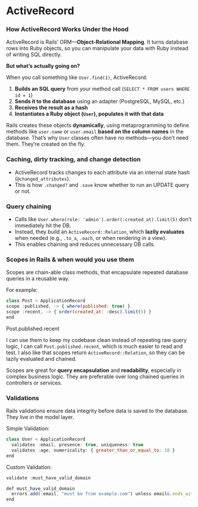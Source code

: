 # ActiveRecord

### How ActiveRecord Works Under the Hood

ActiveRecord is Rails’ ORM—**Object-Relational Mapping**. It turns database rows into Ruby objects, so you can manipulate your data with Ruby instead of writing SQL directly.

**But what’s actually going on?**

When you call something like `User.find(1)`, ActiveRecord:

1. **Builds an SQL query** from your method call (`SELECT * FROM users WHERE id = 1`)
2. **Sends it to the database** using an adapter (PostgreSQL, MySQL, etc.)
3. **Receives the result as a hash**
4. **Instantiates a Ruby object (`User`), populates it with that data**

Rails creates these objects **dynamically**, using metaprogramming to define methods like `user.name` or `user.email` **based on the column names** in the database. That’s why `User` classes often have no methods—you don’t need them. They’re created on the fly.

### Caching, dirty tracking, and change detection

- ActiveRecord tracks changes to each attribute via an internal state hash (`@changed_attributes`).
- This is how `.changed?` and `.save` know whether to run an UPDATE query or not.

### Query chaining

- Calls like `User.where(role: 'admin').order(:created_at).limit(5)` don’t immediately hit the DB.
- Instead, they build an `ActiveRecord::Relation`, which **lazily evaluates** when needed (e.g., `.to_a`, `.each`, or when rendering in a view).
- This enables chaining and reduces unnecessary DB calls.

### Scopes in Rails & when would you use them

Scopes are chain-able class methods, that encapsulate repeated database queries in a reusable way. 

For example: 

```jsx
class Post < ApplicationRecord
scope :published, -> { where(published: true) }
scope :recent, -> { order(created_at: :desc).limit(5) }
end
```

Post.published.recent

I can use them to keep my codebase clean instead of repeating raw query logic, I can call `Post.published.recent`, which is much easier to read and test. I also like that scopes return `ActiveRecord::Relation`, so they can be lazily evaluated and chained.

Scopes are great for **query encapsulation** and **readability**, especially in complex business logic. They are preferable over long chained queries in controllers or services.

### Validations

Rails validations ensure data integrity before data is saved to the database. They live in the model layer.

Simple Validation:

```jsx
class User < ApplicationRecord
  validates :email, presence: true, uniqueness: true
  validates :age, numericality: { greater_than_or_equal_to: 18 }
end
```

Custom Validation:

```jsx
validate :must_have_valid_domain

def must_have_valid_domain
  errors.add(:email, "must be from example.com") unless email&.ends_with?("@example.com")
end
```